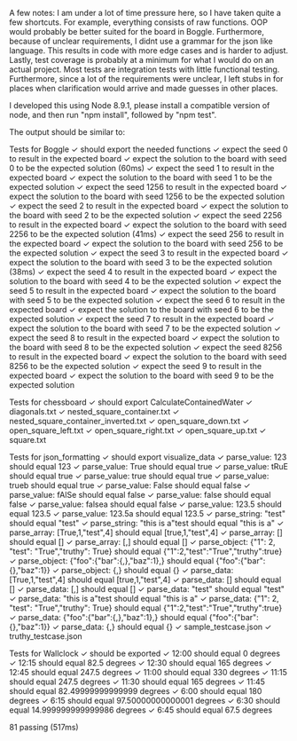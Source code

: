 
A few notes: I am under a lot of time pressure here, so I have taken quite a few shortcuts. For example, everything consists of raw functions. OOP would probably be better suited for the board in Boggle. Furthermore, because of unclear requirements, I didnt use a grammar for the json like language. This results in code with more edge cases and is harder to adjust. Lastly, test coverage is probably at a minimum for what I would do on an actual project. Most tests are integration tests with little functional testing. Furthermore, since a lot of the requirements were unclear, I left stubs in for places when clarification would arrive and made guesses in other places.

I developed this using Node 8.9.1, please install a compatible version of node, and then run "npm install", followed by "npm test".

The output should be similar to:

  Tests for Boggle
    ✓ should export the needed functions
    ✓ expect the seed 0 to result in the expected board
    ✓ expect the solution to the board with seed 0 to be the expected solution (60ms)
    ✓ expect the seed 1 to result in the expected board
    ✓ expect the solution to the board with seed 1 to be the expected solution
    ✓ expect the seed 1256 to result in the expected board
    ✓ expect the solution to the board with seed 1256 to be the expected solution
    ✓ expect the seed 2 to result in the expected board
    ✓ expect the solution to the board with seed 2 to be the expected solution
    ✓ expect the seed 2256 to result in the expected board
    ✓ expect the solution to the board with seed 2256 to be the expected solution (41ms)
    ✓ expect the seed 256 to result in the expected board
    ✓ expect the solution to the board with seed 256 to be the expected solution
    ✓ expect the seed 3 to result in the expected board
    ✓ expect the solution to the board with seed 3 to be the expected solution (38ms)
    ✓ expect the seed 4 to result in the expected board
    ✓ expect the solution to the board with seed 4 to be the expected solution
    ✓ expect the seed 5 to result in the expected board
    ✓ expect the solution to the board with seed 5 to be the expected solution
    ✓ expect the seed 6 to result in the expected board
    ✓ expect the solution to the board with seed 6 to be the expected solution
    ✓ expect the seed 7 to result in the expected board
    ✓ expect the solution to the board with seed 7 to be the expected solution
    ✓ expect the seed 8 to result in the expected board
    ✓ expect the solution to the board with seed 8 to be the expected solution
    ✓ expect the seed 8256 to result in the expected board
    ✓ expect the solution to the board with seed 8256 to be the expected solution
    ✓ expect the seed 9 to result in the expected board
    ✓ expect the solution to the board with seed 9 to be the expected solution

  Tests for chessboard
    ✓ should export CalculateContainedWater
    ✓ diagonals.txt
    ✓ nested_square_container.txt
    ✓ nested_square_container_inverted.txt
    ✓ open_square_down.txt
    ✓ open_square_left.txt
    ✓ open_square_right.txt
    ✓ open_square_up.txt
    ✓ square.txt

  Tests for json_formatting
    ✓ should export visualize_data
    ✓ parse_value: 123 should equal 123
    ✓ parse_value: True should equal true
    ✓ parse_value: tRuE should equal true
    ✓ parse_value: true should equal true
    ✓ parse_value: trueb should equal true
    ✓ parse_value: False should equal false
    ✓ parse_value: fAlSe should equal false
    ✓ parse_value: false should equal false
    ✓ parse_value: falsea should equal false
    ✓ parse_value: 123.5 should equal 123.5
    ✓ parse_value: 123.5a should equal 123.5
    ✓ parse_string: "test" should equal "test"
    ✓ parse_string: "this is a"test should equal "this is a"
    ✓ parse_array: [True,1,"test",4] should equal [true,1,"test",4]
    ✓ parse_array: [] should equal []
    ✓ parse_array: [,] should equal []
    ✓ parse_object: {"1": 2, "test": "True","truthy": True} should equal {"1":2,"test":"True","truthy":true}
    ✓ parse_object: {"foo":{"bar":{,},"baz":1},} should equal {"foo":{"bar":{},"baz":1}}
    ✓ parse_object: {,} should equal {}
    ✓ parse_data: [True,1,"test",4] should equal [true,1,"test",4]
    ✓ parse_data: [] should equal []
    ✓ parse_data: [,] should equal []
    ✓ parse_data: "test" should equal "test"
    ✓ parse_data: "this is a"test should equal "this is a"
    ✓ parse_data: {"1": 2, "test": "True","truthy": True} should equal {"1":2,"test":"True","truthy":true}
    ✓ parse_data: {"foo":{"bar":{,},"baz":1},} should equal {"foo":{"bar":{},"baz":1}}
    ✓ parse_data: {,} should equal {}
    ✓ sample_testcase.json
    ✓ truthy_testcase.json

  Tests for Wallclock
    ✓ should be exported
    ✓ 12:00 should equal 0 degrees
    ✓ 12:15 should equal 82.5 degrees
    ✓ 12:30 should equal 165 degrees
    ✓ 12:45 should equal 247.5 degrees
    ✓ 11:00 should equal 330 degrees
    ✓ 11:15 should equal 247.5 degrees
    ✓ 11:30 should equal 165 degrees
    ✓ 11:45 should equal 82.49999999999999 degrees
    ✓ 6:00 should equal 180 degrees
    ✓ 6:15 should equal 97.50000000000001 degrees
    ✓ 6:30 should equal 14.999999999999986 degrees
    ✓ 6:45 should equal 67.5 degrees


  81 passing (517ms)